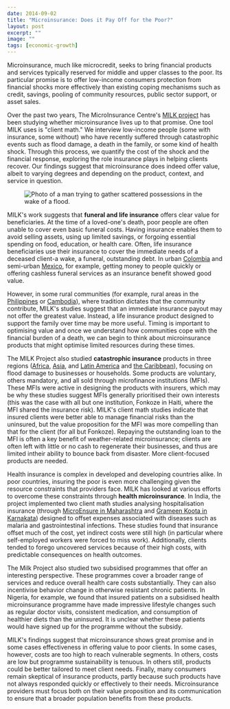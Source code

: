 ```yaml
---
date: 2014-09-02
title: "Microinsurance: Does it Pay Off for the Poor?"
layout: post
excerpt: ""
image: ""
tags: [economic-growth]
---
```

<p>Microinsurance, much like microcredit, seeks to bring financial products and services typically reserved for middle and upper classes to the poor. Its particular promise is to offer low-income consumers protection from financial shocks more effectively than existing coping mechanisms such as credit, savings, pooling of community resources, public sector support, or asset sales.</p><p>Over the past two years, The MicroInsurance Centre's <a href="http://www.microinsurancecentre.org/milk-project.html">MILK project</a> has been studying whether microinsurance lives up to that promise. One tool MILK uses is "client math." We interview low-income people (some with insurance, some without) who have recently suffered through catastrophic events such as flood damage, a death in the family, or some kind of health shock. Through this process, we quantify the cost of the shock and the financial response, exploring the role insurance plays in helping clients recover. Our findings suggest that microinsurance does indeed offer value, albeit to varying degrees and depending on the product, context, and service in question.</p><figure class="kg-card kg-image-card"><img src="https://pubs.ghost.io/uploads/90412460@N00.jpg" class="kg-image" alt="Photo of a man trying to gather scattered possessions in the wake of a flood." loading="lazy" title="Photo Credit: flickr.com/photos/90412460@N00"></figure><p>MILK's work suggests that <strong>funeral and life insurance</strong> offers clear value for beneficiaries. At the time of a loved-one's death, poor people are often unable to cover even basic funeral costs. Having insurance enables them to avoid selling assets, using up limited savings, or forgoing essential spending on food, education, or health care. Often, life insurance beneficiaries use their insurance to cover the immediate needs of a deceased client-a wake, a funeral, outstanding debt. In urban <a href="http://www.microinsurancecentre.org/milk-project/milk-docs/doc_details/840-milk-brief-8-qdoing-the-mathq-cashless-funeral-microinsurance-in-colombia.html">Colombia</a> and semi-urban <a href="http://www.microinsurancecentre.org/milk-project/milk-docs/doc_details/938-milk-brief-16-qdoing-the-mathq-life-microinsurance-in-mexico.html">Mexico</a>, for example, getting money to people quickly or offering cashless funeral services as an insurance benefit showed good value.</p><p>However, in some rural communities (for example, rural areas in the <a href="http://www.microinsurancecentre.org/milk-project/milk-docs/doc_details/877-milk-brief-13-qdoing-the-mathq-funeral-and-life-microinsurance-in-the-philippines.html">Philippines</a> or <a href="http://www.microinsurancecentre.org/milk-project/milk-docs/doc_details/1007-milk-brief-20-doing-the-math--loan-protection-insurance-in-cambodia.html">Cambodia</a>), where tradition dictates that the community contribute, MILK's studies suggest that an immediate insurance payout may not offer the greatest value. Instead, a life insurance product designed to support the family over time may be more useful. Timing is important to optimising value and once we understand how communities cope with the financial burden of a death, we can begin to think about microinsurance products that might optimise limited resources during these times.</p><p>The MILK Project also studied <strong>catastrophic insurance</strong> products in three regions (<a href="http://www.microinsurancecentre.org/milk-project/milk-docs/doc_details/868-milk-brief-10-qdoing-the-mathq-with-property-insurance-in-ghana.html">Africa</a>, <a href="http://www.microinsurancecentre.org/milk-project/milk-docs/doc_details/948-milk-brief-17-qdoing-the-mathq-calamity-microinsurance-in-the-philippines.html">Asia</a>, and <a href="http://www.microinsurancecentre.org/milk-project/milk-docs/doc_details/949-milk-brief-18-qdoing-the-mathq-property-microinsurance-in-coastal-colombia-.html">Latin America</a> and <a href="http://www.microinsurancecentre.org/milk-project/milk-docs/doc_details/933-milk-brief-15-qdoing-the-mathq-catastrophe-insurance-in-haiti.html">the Caribbean</a>), focusing on flood damage to businesses or households. Some products are voluntary, others mandatory, and all sold through microfinance institutions (MFIs). These MFIs were active in designing the products with insurers, which may be why these studies suggest MFIs generally prioritised their own interests (this was the case with all but one institution, Fonkoze in Haiti, where the MFI shared the insurance risk). MILK's client math studies indicate that insured clients were better able to manage financial risks than the uninsured, but the value proposition for the MFI was more compelling than that for the client (for all but Fonkoze). Repaying the outstanding loan to the MFI is often a key benefit of weather-related microinsurance; clients are often left with little or no cash to regenerate their businesses, and thus are limited intheir ability to bounce back from disaster. More client-focused products are needed.</p><p>Health insurance is complex in developed and developing countries alike. In poor countries, insuring the poor is even more challenging given the resource constraints that providers face. MILK has looked at various efforts to overcome these constraints through <strong>health microinsurance</strong>. In India, the project implemented two client math studies analysing hospitalisation insurance (through <a href="http://www.microinsurancecentre.org/resources/documents/doc_details/872-milk-brief-11-doing-the-math-health-microinsurance.html">MicroEnsure in Maharashtra</a> and <a href="http://www.microinsurancecentre.org/milk-project/milk-docs/doc_details/873-milk-brief-12-qdoing-the-mathq-in-karnataka-india.html">Grameen Koota in Karnakata</a>) designed to offset expenses associated with diseases such as malaria and gastrointestinal infections. These studies found that insurance offset much of the cost, yet indirect costs were still high (in particular where self-employed workers were forced to miss work). Additionally, clients tended to forego uncovered services because of their high costs, with predictable consequences on health outcomes.</p><p>The Milk Project also studied two subsidised programmes that offer an interesting perspective. These programmes cover a broader range of services and reduce overall health care costs substantially. They can also incentivise behavior change in otherwise resistant chronic patients. In Nigeria, for example, we found that insured patients on a subsidised health microinsurance programme have made impressive lifestyle changes such as regular doctor visits, consistent medication, and consumption of healthier diets than the uninsured. It is unclear whether these patients would have signed up for the programme without the subsidy.</p><p>MILK's findings suggest that microinsurance shows great promise and in some cases effectiveness in offering value to poor clients. In some cases, however, costs are too high to reach vulnerable segments. In others, costs are low but programme sustainability is tenuous. In others still, products could be better tailored to meet client needs. Finally, many consumers remain skeptical of insurance products, partly because such products have not always responded quickly or effectively to their needs. Microinsurance providers must focus both on their value proposition and its communication to ensure that a broader population benefits from these products.</p>
  